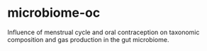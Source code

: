 # microbiome-oc
Influence of menstrual cycle and oral contraception on taxonomic composition and gas production in the gut microbiome.
